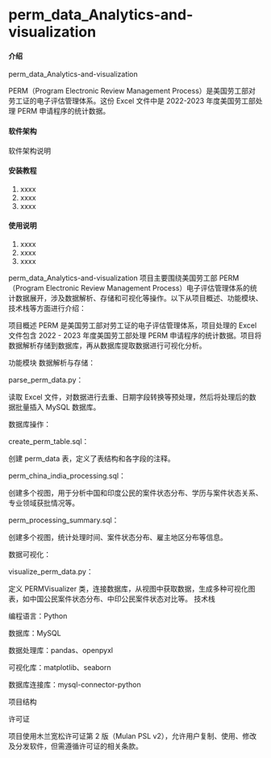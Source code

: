 # perm_data_Analytics-and-visualization

#### 介绍

perm_data_Analytics-and-visualization

PERM（Program Electronic Review Management
Process）是美国劳工部对劳工证的电子评估管理体系。这份 Excel 文件中是 2022-2023
年度美国劳工部处理 PERM 申请程序的统计数据。

#### 软件架构

软件架构说明

#### 安装教程

1. xxxx
2. xxxx
3. xxxx

#### 使用说明

1. xxxx
2. xxxx
3. xxxx

perm_data_Analytics-and-visualization 项目主要围绕美国劳工部 PERM（Program
Electronic Review Management
Process）电子评估管理体系的统计数据展开，涉及数据解析、存储和可视化等操作。以下从项目概述、功能模块、技术栈等方面进行介绍：

项目概述 PERM 是美国劳工部对劳工证的电子评估管理体系，项目处理的 Excel 文件包含
2022 - 2023 年度美国劳工部处理 PERM
申请程序的统计数据。项目将数据解析存储到数据库，再从数据库提取数据进行可视化分析。

功能模块 数据解析与存储：

parse_perm_data.py：

读取 Excel
文件，对数据进行去重、日期字段转换等预处理，然后将处理后的数据批量插入 MySQL
数据库。

数据库操作：

create_perm_table.sql：

创建 perm_data
表，定义了表结构和各字段的注释。

perm_china_india_processing.sql：

创建多个视图，用于分析中国和印度公民的案件状态分布、学历与案件状态关系、专业领域获批情况等。

perm_processing_summary.sql：

创建多个视图，统计处理时间、案件状态分布、雇主地区分布等信息。

数据可视化：

visualize_perm_data.py：

定义 PERMVisualizer
类，连接数据库，从视图中获取数据，生成多种可视化图表，如中国公民案件状态分布、中印公民案件状态对比等。
技术栈

编程语言：Python

数据库：MySQL

数据处理库：pandas、openpyxl

可视化库：matplotlib、seaborn

数据库连接库：mysql-connector-python

项目结构

许可证

项目使用木兰宽松许可证第 2 版（Mulan PSL
v2），允许用户复制、使用、修改及分发软件，但需遵循许可证的相关条款。
